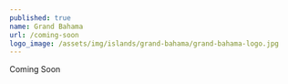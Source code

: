 ```yaml
---
published: true
name: Grand Bahama
url: /coming-soon
logo_image: /assets/img/islands/grand-bahama/grand-bahama-logo.jpg
---
```


Coming Soon